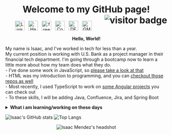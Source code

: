 <h1 align="center">
	Welcome to my GitHub page! 
	<img src="https://visitor-badge.glitch.me/badge?page_id=IsaacMendez-work.IsaacMendez-work" alt="visitor badge" align="right">
</h1>
<p align='center'>
<a href="https://www.linkedin.com/in/IsaacMendez-work/"><img height="30px" alt="LinkedIn logo" src="https://upload.wikimedia.org/wikipedia/commons/c/ca/LinkedIn_logo_initials.png"></a>&nbsp;&nbsp;
<a href="https://www.hackerrank.com/isaacmendez_work"><img height="30px" alt="HackerRank logo" src="https://upload.wikimedia.org/wikipedia/commons/4/40/HackerRank_Icon-1000px.png"></a>&nbsp;&nbsp;
<a href="https://www.freecodecamp.org/isaacmendez-work"><img height="30px" alt="freeCodeCamp logo" src="https://design-style-guide.freecodecamp.org/downloads/fcc_secondary_small.svg"></a>&nbsp;&nbsp;
<a href="https://www.codecademy.com/profiles/IsaacMendez-work"><img height="30px" alt="Codecademy logo" src="https://upload.wikimedia.org/wikipedia/commons/b/b1/Cib-codecademy_%28CoreUI_Icons_v1.0.0%29.svg"></a>&nbsp;&nbsp;
<a href="https://dev.to/isaacmendezwork"><img height="30px" alt="DEV logo" src="https://d2fltix0v2e0sb.cloudfront.net/dev-rainbow.svg"></a>&nbsp;&nbsp;
<a href="mailto:IsaacMendez.work@gmail.com"><img height="30px" alt="GMail logo" src="https://upload.wikimedia.org/wikipedia/commons/7/7e/Gmail_icon_%282020%29.svg"></a>&nbsp;&nbsp;
</p>
<p align="center"><strong>Hello, World!</strong></p>

My name is Isaac, and I've worked in tech for less than a year.   
My current position is working with U.S. Bank as a project manager in their financial tech department. I'm going through a bootcamp now to learn a little more about how my team does what they do.    
	- I've done some work in JavaScript, so [please take a look at that](https://github.com/IsaacMendez-work?tab=repositories&q=&type=&language=javascript&sort=")    
	- HTML was my introduction to programming, and you can [checkout those repos as well](https://github.com/IsaacMendez-work?tab=repositories&q=&type=&language=html&sort=)   
	- Most recently, I used TypeScript to work on [some Angular projects](https://github.com/IsaacMendez-work?tab=repositories&q=&type=&language=typescript&sort=) you can check out    
	- To these skills, I will be adding Java, Confluence, Jira, and Spring Boot   

<details>
 <summary><strong>What i am learning/working on these days</strong></summary>
 <ul>
   <li> Efficient system designing </li>
   <li> Working with Jira </li>
   <li> Playing around with Java </li>
   <li> Angular development</li>
  </ul>
</details>

![Isaac's GitHub stats](https://github-readme-stats.vercel.app/api?username=IsaacMendez-work&count_private=true&show_icons=true&theme=vue&hide=issues,contribs)
![Top Langs](https://github-readme-stats.vercel.app/api/top-langs/?username=IsaacMendez-work&theme=vue)

<div align="center">
	<img src="https://media-exp1.licdn.com/dms/image/C4E03AQF4mDYydCqYxw/profile-displayphoto-shrink_400_400/0/1620154078278?e=1625702400&v=beta&t=mOaW7jUTJ0jfkTVPpnUOMsJs4nCuDxFmQrdhEWZzSyM" align="center" alt="Isaac Mendez's headshot" />
</div>
